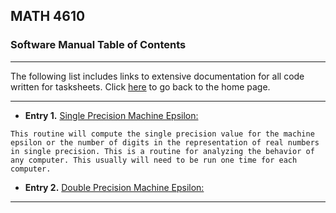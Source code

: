 ## MATH 4610

### Software Manual Table of Contents

<hr>

The following list includes links to extensive documentation for all code written for tasksheets. Click [here](../../home.md) to go back to the home page.

<hr>

* **Entry 1.** [Single Precision Machine Epsilon:](../smaceps.md)
```
This routine will compute the single precision value for the machine epsilon or the number of digits in the representation of real numbers in single precision. This is a routine for analyzing the behavior of any computer. This usually will need to be run one time for each computer.
```
* **Entry 2.** [Double Precision Machine Epsilon:](../dmaceps.md)

<hr>

